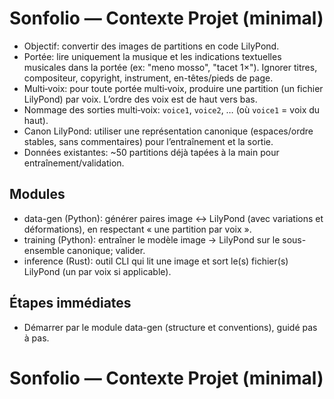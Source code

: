 # Sonfolio — Contexte Projet (minimal)

- Objectif: convertir des images de partitions en code LilyPond.
- Portée: lire uniquement la musique et les indications textuelles musicales dans la portée (ex: "meno mosso", "tacet 1×"). Ignorer titres, compositeur, copyright, instrument, en-têtes/pieds de page.
- Multi‑voix: pour toute portée multi‑voix, produire une partition (un fichier LilyPond) par voix. L’ordre des voix est de haut vers bas.
- Nommage des sorties multi‑voix: `voice1`, `voice2`, … (où `voice1` = voix du haut).
- Canon LilyPond: utiliser une représentation canonique (espaces/ordre stables, sans commentaires) pour l’entraînement et la sortie.
- Données existantes: ~50 partitions déjà tapées à la main pour entraînement/validation.

## Modules
- data-gen (Python): générer paires image ↔ LilyPond (avec variations et déformations), en respectant « une partition par voix ».
- training (Python): entraîner le modèle image → LilyPond sur le sous-ensemble canonique; valider.
- inference (Rust): outil CLI qui lit une image et sort le(s) fichier(s) LilyPond (un par voix si applicable).

## Étapes immédiates
- Démarrer par le module data-gen (structure et conventions), guidé pas à pas.
# Sonfolio — Contexte Projet (minimal)
<!-- SPDX-License-Identifier: GPL-3.0-or-later -->
